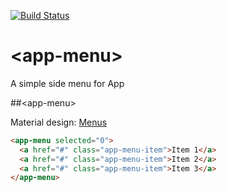 [![Build Status](https://travis-ci.org/oyeharry/app-menu.svg?branch=master)](https://travis-ci.org/oyeharry/app-menu)

# \<app-menu\>

A simple side menu for App

##&lt;app-menu&gt;

Material design: [Menus](https://www.google.com/design/spec/components/menus.html)

<!---
```
<custom-element-demo>
  <template>
    <script src="../webcomponentsjs/webcomponents-lite.js"></script>
   
    <link rel="import" href="app-menu.html">

    <style is="custom-style">
		body {
	    font-family: 'Roboto', 'Noto', sans-serif;
	    font-size: 14px;
	    margin: 0;
	    padding: 24px;
	    background-color: #fafafa;
	  }
	  app-menu {
			--app-menu-color: #616161;
			--primary-color: #F62A5A;
			--app-menu-selected-bg-color: rgba(0, 0, 0, 0.05);
		}
	</style>
    <next-code-block></next-code-block>
  </template>
</custom-element-demo>
```
-->
```html
<app-menu selected="0">
  <a href="#" class="app-menu-item">Item 1</a>
  <a href="#" class="app-menu-item">Item 2</a>
  <a href="#" class="app-menu-item">Item 3</a>
</app-menu>
```
